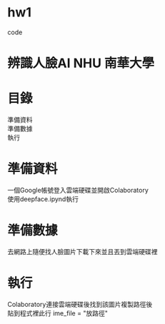 # hw1
code

# 辨識人臉AI NHU 南華大學
# 目錄
準備資料\
準備數據\
執行
# 準備資料
一個Google帳號登入雲端硬碟並開啟Colaboratory\
使用deepface.ipynd執行
# 準備數據
去網路上隨便找人臉圖片下載下來並且丟到雲端硬碟裡
# 執行
Colaboratory連接雲端硬碟後找到該圖片複製路徑後\
貼到程式裡此行 ime_file = "放路徑"

